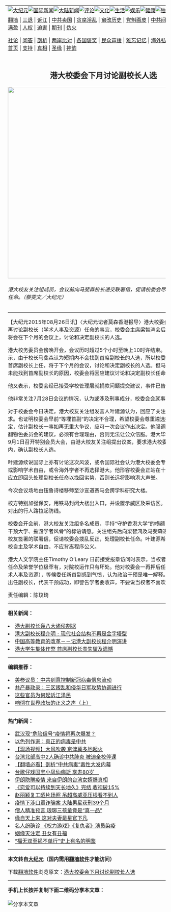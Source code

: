 <a name="1" id="1" target="_blank"></a><span id="1"></span>
<table align=center border="0"><tr><td colspan="2" VALIGN=TOP><a href="https://github.com/zgqpmq3347/djy/blob/master/gb/nsc413.md#1"><img src="https://raw.githubusercontent.com/zgqpmq3347/www/master/t/djy/1.jpg" title="大纪元"></a><a href="https://github.com/zgqpmq3347/djy/blob/master/gb/n24hr.md#1"><img src="https://raw.githubusercontent.com/zgqpmq3347/www/master/t/djy/3.jpg" title="国际新闻"></a><a href="https://github.com/zgqpmq3347/djy/blob/master/gb/nsc413.md#1"><img src="https://raw.githubusercontent.com/zgqpmq3347/www/master/t/djy/4.jpg" title="大陆新闻"></a><a href="https://github.com/zgqpmq3347/djy/blob/master/gb/news392.md#1"><img src="https://raw.githubusercontent.com/zgqpmq3347/www/master/t/djy/5.jpg" title="评论"></a><a href="https://github.com/zgqpmq3347/djy/blob/master/gb/news2007.md#1"><img src="https://raw.githubusercontent.com/zgqpmq3347/www/master/t/djy/6.jpg" title="文化"></a><a href="https://github.com/zgqpmq3347/djy/blob/master/gb/news2008.md#1"><img src="https://raw.githubusercontent.com/zgqpmq3347/www/master/t/djy/7.jpg" title="生活"></a><a href="https://github.com/zgqpmq3347/djy/blob/master/gb/ncyule.md#1"><img src="https://raw.githubusercontent.com/zgqpmq3347/www/master/t/djy/8.jpg" title="娱乐"></a><a href="https://github.com/zgqpmq3347/djy/blob/master/gb/nsc1002.md#1"><img src="https://raw.githubusercontent.com/zgqpmq3347/www/master/t/djy/9.jpg" title="健康"><a href="https://github.com/zgqpmq3347/djy/blob/master/gb/nf6092.md#1"><img src="https://raw.githubusercontent.com/zgqpmq3347/www/master/t/djy/10a.jpg" title="独家"></a><a href="https://github.com/zgqpmq3347/djy/blob/master/gb/nf4514.md#1"><img src="https://raw.githubusercontent.com/zgqpmq3347/www/master/t/djy/12a.jpg" title="头条"></a></td></tr>
<tr><td colspan="2" VALIGN=TOP><a target="_blank" href="https://github.com/zgqpmq3347/www/blob/master/README.md?zsrh#1">翻墙</a> | <a target="_blank" href="https://github.com/zgqpmq3347/djy/blob/master/gb/nf5657.md#1">三退</a> | <a target="_blank" href="https://github.com/zgqpmq3347/djy/blob/master/gb/nf6124.md#1">诉江</a> | <a target="_blank" href="https://github.com/zgqpmq3347/djy/blob/master/gb/nf1176117.md#1">中共卖国</a> | <a target="_blank" href="https://github.com/zgqpmq3347/djy/blob/master/gb/nf5773.md#1">贪腐淫乱</a> | <a target="_blank" href="https://github.com/zgqpmq3347/djy/blob/master/gb/nf1176115.md#1">窜改历史</a> | <a target="_blank" href="https://github.com/zgqpmq3347/djy/blob/master/gb/nf1176107.md#1">党魁画皮</a> | <a target="_blank" href="https://github.com/zgqpmq3347/djy/blob/master/gb/nf1320400.md#1">中共间谍</a> | <a target="_blank" href="https://github.com/zgqpmq3347/djy/blob/master/gb/nf1176114.md#1">破坏传统</a> | <a target="_blank" href="https://github.com/zgqpmq3347/ntdtv/blob/master/gb/prog447_1.md#1">恶贯满盈</a> | <a target="_blank" href="https://github.com/zgqpmq3347/djy/blob/master/gb/ncid278.md#1">人权</a> | <a target="_blank" href="https://github.com/zgqpmq3347/djy/blob/master/gb/nf1176111.md#1">迫害</a> | <a target="_blank" href="https://gitlab.com/szzdlab/mh-qikan/blob/master/README.md#1">期刊</a> | <a target="_blank" href="https://github.com/zgqpmq3347/djy/blob/master/gb/nf5562.md#1">伪火</a></p><p><a target="_blank" href="https://github.com/zgqpmq3347/djy/blob/master/gb/9p.md#1">社论</a> | <a target="_blank" href="https://github.com/zgqpmq3347/djy/blob/master/gb/nf4378.md#1">问答</a> | <a target="_blank" href="https://github.com/zgqpmq3347/djy/blob/master/gb/nf5792.md#1">剖析</a> | <a target="_blank" href="https://github.com/zgqpmq3347/djy/blob/master/gb/nf5735.md#1">两岸比对</a> | <a target="_blank" href="https://github.com/zgqpmq3347/djy/blob/master/gb/nf6119.md#1">各国褒奖</a> | <a target="_blank" href="https://github.com/zgqpmq3347/djy/blob/master/gb/nf6120.md#1">民众声援</a> | <a target="_blank" href="https://github.com/zgqpmq3347/djy/blob/master/gb/nf1188594.md#1">难忘记忆</a> | <a target="_blank" href="https://github.com/zgqpmq3347/djy/blob/master/gb/nf3180.md#1">海外弘传</a> | <a target="_blank" href="https://github.com/zgqpmq3347/djy/blob/master/gb/nf5410.md#1">万人上访</a> | <a target="_blank" href="https://github.com/zgqpmq3347/www/blob/master/README.md?zsrh#1">平台首页</a> | <a target="_blank" href="https://github.com/zgqpmq3347/djy/blob/master/gb/nf4386.md#1">支持</a> | <a target="_blank" href="https://github.com/zgqpmq3347/djy/blob/master/gb/nf4389.md#1">真相</a> | <a target="_blank" href="https://github.com/zgqpmq3347/djy/blob/master/gb/nf5790.md#1">圣缘</a> | <a target="_blank" href="https://github.com/zgqpmq3347/djy/blob/master/gb/nf4786.md#1">神韵</a></td></tr>
<tr><td VALIGN=TOP width="626"><h2 align=center>港大校委会下月讨论副校长人选</h2>
<img width="600" src="https://i.epochtimes.com/assets/uploads/2015/08/1508260023302188.jpg" />
<h6>港大校友关注组成员，会议前向马斐森校长递交联署信，促请校委会尽快处理副校长任命。（蔡雯文／大纪元）
</h6>
<hr>
	<p>【大纪元2015年08月26日讯】〈大纪元记者莫森香港报导〉<ahref="https://github.com/zgqpmq3347/djy/blob/master/gb/tag/%E6%B8%AF%E5%A4%A7.md#1">港大</a>校委会傍晚开会，再讨论<ahref="https://github.com/zgqpmq3347/djy/blob/master/gb/tag/%E5%89%AF%E6%A0%A1%E9%95%BF.md#1">副校长</a>（学术人事及资源）<ahref="https://github.com/zgqpmq3347/djy/blob/master/gb/tag/%E4%BB%BB%E5%91%BD.md#1">任命</a>的事宜，校委会主席梁智鸿会后表示，校委会将会在下个月的会议上，讨论和决定<ahref="https://github.com/zgqpmq3347/djy/blob/master/gb/tag/%E5%89%AF%E6%A0%A1%E9%95%BF.md#1">副校长</a>的人选。</p>
<p><ahref="https://github.com/zgqpmq3347/djy/blob/master/gb/tag/%E6%B8%AF%E5%A4%A7.md#1">港大</a>校务委员会傍晚开会，会议历时超过5个小时至晚上10时许结束。梁智鸿会后表示，由于校长马斐森认为短期内不会找到首席副校长的人选，所以校委会决定不等待首席副校长上任，将于下个月的会议，讨论和决定副校长的人选。但马斐森没有解释未能找到首席副校长的原因，校委会将因应建议讨论和决定副校长<ahref="https://github.com/zgqpmq3347/djy/blob/master/gb/tag/%E4%BB%BB%E5%91%BD.md#1">任命</a>。</p>
<p>他又表示，校委会经已接受学校管理层就捐款问题提交建议，事件已告一段落。</p>
<p>他非常关注7月28日会议的情况，认为或涉及刑事成分，校委会会就事件报警。</p>
<p>对于校委会今日决定，港大校友关注组发言人叶建源认为，回应了关注组的部分诉求。也证明校委会早前“等埋首副”的决定不合理，希望校委会尊重遴选委员会的决定，估计副校长一事如再无重大争议，应可一次会议作出决定。他强调校委会如想推翻物色委员会的建议，必须有合理理由，否则无法让公众信服。港大毕业生议会将于9月1日召开特别会员大会，由港大校友关注组提出议案，要求港大校委会在30天内，确认副校长人选。</p>
<p>叶建源续说国际上亦有讨论这次风波，或令国际社会认为港大校委会专横，长远而言或影响学术自由，或令海外学者不再选择港大。他形容校委会正站在十字路口之上，应立即回头处理副校长任命以挽回劣势，否则长远将影响港大声誉。</p>
<p>今次会议场地由钮鲁诗楼移师至沙宣道赛马会跨学科研究大楼。</p>
<p>校方特别加强保安，用铁马封闭大楼出入口，并设置示威区及采访区。警方则在大楼对出的行人路拉起防线。</p>
<p>校委会开会前，港大校友关注组多名成员，手持“守护香港大学”的横额，及写有“政治干预大学、摧毁学者风骨”的标语请愿。关注组先后向梁智鸿及马斐森递交有1,871名校友签署的联署信，促请校委会拨乱反正，处理副校长任命。叶建源希望校委维持院校自主及学术自由，不应背离程序公义。</p>
<p>港大人文学院主任Timothy O&#8217;Leary 日前接受报章访问时表示，当权者干预院校人事任命及荣誉学位极罕有，对院校运作只有坏处。他对校委会一再押后任命副校长（学术人事及资源），等候委任新首副感到气愤，认为政治干预是唯一解释。若陈文敏被拒出任副校长，代表干预成功，即警告学者要收声，不要说当权者不喜欢的话。</p>
<p>责任编辑：陈玟琦</p>
	
<hr>


<strong>相关新闻：</strong>
<li><a href="https://github.com/zgqpmq3347/djy/blob/master/gb/2/1/21/n165423.md#1">港大副校长轰八大诸侯割据</a></li>
<li><a href="https://github.com/zgqpmq3347/djy/blob/master/gb/2/4/15/n183568.md#1">港大副校长程介明﹕现代社会结构不再是金字塔型</a></li>
<li><a href="https://github.com/zgqpmq3347/djy/blob/master/gb/2/4/21/n184865.md#1">中国高等教育的改革－－记港大副校长程介明演讲</a></li>
<li><a href="https://github.com/zgqpmq3347/djy/blob/master/gb/6/5/12/n1316117.md#1">港大学生集体作弊  首席副校长表失望及遗憾</a></li>
<hr>


<strong>编辑推荐：</strong>
<li><a href="https://github.com/onzhi266/djy/blob/master/gb/20/2/22/n11887949.md#1">美参议员：中共刻意控制新冠病毒信息流动</a></li>
<li><a href="https://github.com/tsiac2612/djy/blob/master/gb/19/7/1/n11356564.md#1" target="_blank">共产暴政录：三区叛乱和侵华日军攻势协调进行</a></li><li><a href="https://github.com/zgqpmq3347/djy/blob/master/gb/18/8/28/n10672014.md?dfh#1" target="_blank">这些官员为何起诉江泽民</a></li><li><a href="https://github.com/tsiac2612/djy/blob/master/gb/19/7/4/n11363603.md#1" target="_blank">响彻在世界政坛的正义之声（上）</a></li>
<hr>

<strong>热门新闻：</strong>
<li><a href="https://github.com/zgqpmq3347/djy/blob/master/gb/20/3/18/n11949573.md#1">武汉现“危险信号”疫情将再次爆发？</a></li>
<li><a href="https://github.com/zgqpmq3347/djy/blob/master/gb/20/3/18/n11950860.md#1">以色列作家：真正的病毒是中共</a></li>
<li><a href="https://github.com/zgqpmq3347/djy/blob/master/gb/20/3/18/n11950430.md#1">【现场视频】大风吹袭 京津冀多地起火</a></li>
<li><a href="https://github.com/zgqpmq3347/djy/blob/master/gb/20/3/19/n11953240.md#1">台湾北部高中2人确诊中共肺炎 被迫全校停课</a></li>
<li><a href="https://github.com/zgqpmq3347/djy/blob/master/gb/20/3/18/n11948757.md#1">【翻墙必看】剖析“中共病毒”毒性大发内幕</a></li>
<li><a href="https://github.com/zgqpmq3347/djy/blob/master/gb/20/3/17/n11946544.md#1">台歌仔戏国宝小凤仙病逝 享寿80岁　</a></li>
<li><a href="https://github.com/zgqpmq3347/djy/blob/master/gb/20/3/17/n11947993.md#1">伊朗隐瞒疫情 来自伊朗的台湾女婿爆真相</a></li>
<li><a href="https://github.com/zgqpmq3347/djy/blob/master/gb/20/3/18/n11949282.md#1">《恋爱可以持续到天长地久》完结 收视破15%</a></li>
<li><a href="https://github.com/zgqpmq3347/djy/blob/master/gb/20/3/16/n11945468.md#1">赵丽颖复工晒片场照 吊超高威亚压根看不到人</a></li>
<li><a href="https://github.com/zgqpmq3347/djy/blob/master/gb/20/3/17/n11948248.md#1">疫情下涉口罩诈骗案 大陆男星获刑39个月</a></li>
<li><a href="https://github.com/zgqpmq3347/djy/blob/master/gb/20/3/11/n11933376.md#1">僧人精准预言 琅琊三孩童竟是“真一品”</a></li>
<li><a href="https://github.com/zgqpmq3347/djy/blob/master/gb/20/3/12/n11936269.md#1">缘自天上来 这对夫妻是星官下凡</a></li>
<li><a href="https://github.com/zgqpmq3347/djy/blob/master/gb/20/3/17/n11946008.md#1">名人纷确诊 《权力游戏》《复仇者》演员染疫</a></li>
<li><a href="https://github.com/zgqpmq3347/djy/blob/master/gb/10/11/25/n3095498.md#1">姻缘天注定 丑女有丑福</a></li>
<li><a href="https://github.com/zgqpmq3347/djy/blob/master/gb/20/3/10/n11929738.md#1">“福无双至祸不单行”史上有名的明鉴</a></li>
<hr>

<strong>本文转自<a href="https://www.epochtimes.com">大纪元</a>（国内需用<a href="https://github.com/zgqpmq3347/www/blob/master/README.md#8">翻墙软件</a>才能访问）</strong><p>下载<a href="https://github.com/zgqpmq3347/www/blob/master/README.md#8">翻墙软件</a>浏览原文：<a href="https://www.epochtimes.com/gb/15/8/26/n4512990.htm">港大校委会下月讨论副校长人选</a></p><hr>

<strong>手机上长按并复制下面二维码分享本文章：</strong><br><br><img src="https://chart.apis.google.com/chart?cht=qr&chs=240x240&choe=UTF-8&chld=M|2&chl=https://github.com/zgqpmq3347/djy/blob/master/gb/15/8/26/n4512990.md%231" title="分享本文章"></td><td VALIGN=TOP><a href="https://github.com/zgqpmq3347/djy/blob/master/gb/16/1/21/n4622075.md?dfh#1" target="_blank"><img src="https://raw.githubusercontent.com/zgqpmq3347/djy/master/gb/300/wei-f1.jpg" title="中共的伪火骗局"  alt="中共的伪火骗局"></a><br><a href="https://github.com/zgqpmq3347/www/blob/master/README.md?dfh#9" target="_blank"><img src="https://raw.githubusercontent.com/zgqpmq3347/djy/master/gb/300/yong-h.jpg" title="永恒的见证"  alt="永恒的见证"></a><br><a href="https://github.com/zgqpmq3347/djy/blob/master/gb/13/9/29/n3974789.md?dfh#1" target="_blank"><img src="https://raw.githubusercontent.com/zgqpmq3347/djy/master/gb/300/shang-lnz.jpg" title="善良女子被中共投男牢"  alt="善良女子被中共投男牢"></a><br><a href="https://github.com/zgqpmq3347/djy/blob/master/gb/16/3/16/n4663449.md?dfh#1" target="_blank"><img src="https://raw.githubusercontent.com/zgqpmq3347/djy/master/gb/300/huo-z3.jpg" title="警卫目击活摘器官"  alt="警卫目击活摘器官"></a><br><a href="https://github.com/zgqpmq3347/djy/blob/master/gb/16/8/7/n8177641.md?dfh#1" target="_blank"><img src="https://raw.githubusercontent.com/zgqpmq3347/djy/master/gb/300/huo-z4.jpg" title="证人描述活摘恐怖"  alt="证人描述活摘恐怖"></a><br><a href="https://github.com/zgqpmq3347/djy/blob/master/gb/10/4/19/n2881569.md?dfh#1" target="_blank"><img src="https://raw.githubusercontent.com/zgqpmq3347/djy/master/gb/300/huo-z1.jpg" title="揭开活摘器官黑幕"  alt="揭开活摘器官黑幕"></a><br><a href="https://github.com/zgqpmq3347/djy/blob/master/gb/10/11/7/n3077476.md?dfh#1" target="_blank"><img src="https://raw.githubusercontent.com/zgqpmq3347/djy/master/gb/300/ma-ks.jpg" title="马克思的成魔之路"  alt="马克思的成魔之路"></a><br><a href="https://github.com/zgqpmq3347/djy/blob/master/gb/14/6/9/n4173977.md?dfh#1" target="_blank"><img src="https://raw.githubusercontent.com/zgqpmq3347/djy/master/gb/300/chang-zs.jpg" title="藏字石 蕴天机"  alt="藏字石 蕴天机"></a><br><a href="https://github.com/zgqpmq3347/djy/blob/master/gb/18/5/10/n10381511.md?dfh#1" target="_blank"><img src="https://raw.githubusercontent.com/zgqpmq3347/djy/master/gb/300/st1.jpg" title="关注3亿人三退"  alt="关注3亿人三退"></a><br><a href="https://github.com/zgqpmq3347/djy/blob/master/gb/18/3/21/n10237682.md?dfh#1" target="_blank"><img src="https://raw.githubusercontent.com/zgqpmq3347/djy/master/gb/300/jie-t.jpg" title="解体中共复兴中华"  alt="解体中共复兴中华"></a><br><a href="https://github.com/zgqpmq3347/djy/blob/master/gb/9/2/9/n2422991.md?dfh#1" target="_blank"><img src="https://raw.githubusercontent.com/zgqpmq3347/djy/master/gb/300/gao-zs.jpg" title="中共迫害良心律师"  alt="中共迫害良心律师"></a><br><a href="https://github.com/zgqpmq3347/djy/blob/master/gb/18/12/9/n10900044.md?dfh#1" target="_blank"><img src="https://raw.githubusercontent.com/zgqpmq3347/djy/master/gb/300/sj1.jpg" title="303万人举报江泽民"  alt="303万人举报江泽民"></a><br><a href="https://github.com/zgqpmq3347/djy/blob/master/gb/18/8/28/n10672014.md?dfh#1" target="_blank"><img src="https://raw.githubusercontent.com/zgqpmq3347/djy/master/gb/300/sj2.jpg" title="这些官员为何起诉江泽民"  alt="这些官员为何起诉江泽民"></a><br><a href="https://github.com/zgqpmq3347/djy/blob/master/gb/8/12/18/n2367165.md?dfh#1" target="_blank"><img src="https://raw.githubusercontent.com/zgqpmq3347/djy/master/gb/300/liangan.jpg" title="海峡两岸的强烈对比"  alt="海峡两岸的强烈对比"></a><br><a href="https://github.com/zgqpmq3347/djy/blob/master/gb/15/12/10/n4593139.md?dfh#1" target="_blank"><img src="https://raw.githubusercontent.com/zgqpmq3347/djy/master/gb/300/jia-ndzl.jpg" title="加拿大总理的贺信"  alt="加拿大总理的贺信"></a><br><a href="https://github.com/zgqpmq3347/djy/blob/master/gb/11/6/17/n3289382.md?dfh#1" target="_blank"><img src="https://raw.githubusercontent.com/zgqpmq3347/djy/master/gb/300/xiao-wd.jpg" title="探寻真相兼听则明"  alt="探寻真相兼听则明"></a><br><a href="https://github.com/zgqpmq3347/djy/blob/master/gb/18/10/27/n10812623.md?dfh#1" target="_blank"><img src="https://raw.githubusercontent.com/zgqpmq3347/djy/master/gb/300/yindu.jpg" title="印度媒体报道东方"  alt="印度媒体报道东方"></a><br><a href="https://github.com/zgqpmq3347/djy/blob/master/gb/18/6/9/n10469652.md?dfh#1" target="_blank"><img src="https://raw.githubusercontent.com/zgqpmq3347/djy/master/gb/300/xie-j.jpg" title="不一样的海外校园"  alt="不一样的海外校园"></a><br><a href="https://github.com/zgqpmq3347/djy/blob/master/gb/7/4/5/n1669415.md?dfh#1" target="_blank"><img src="https://raw.githubusercontent.com/zgqpmq3347/djy/master/gb/300/li-up.jpg" title="从大师到徒弟的传奇"  alt="从大师到徒弟的传奇"></a><br><a href="https://github.com/zgqpmq3347/djy/blob/master/gb/17/5/26/n9191512.md?dfh#1" target="_blank"><img src="https://raw.githubusercontent.com/zgqpmq3347/djy/master/gb/300/zfl2.jpg" title="亿万人与东方一本奇书"  alt="亿万人与东方一本奇书"></a><br><a href="https://github.com/zgqpmq3347/djy/blob/master/gb/13/11/27/n4020290.md?dfh#1" target="_blank"><img src="https://raw.githubusercontent.com/zgqpmq3347/djy/master/gb/300/zhen-h.jpg" title="大陆见不到的震撼场面"  alt="大陆见不到的震撼场面"></a><br><a href="https://github.com/zgqpmq3347/djy/blob/master/gb/15/7/17/n4482910.md?dfh#1" target="_blank"><img src="https://raw.githubusercontent.com/zgqpmq3347/djy/master/gb/300/dalu-sk.jpg" title="人心向善 大陆当初盛况"  alt="人心向善 大陆当初盛况"></a><br><a href="https://github.com/zgqpmq3347/djy/blob/master/gb/19/1/5/n10955468.md?dfh#1" target="_blank"><img src="https://raw.githubusercontent.com/zgqpmq3347/djy/master/gb/300/zfl1.jpg" title="追寻真理 这书讲什么"  alt="追寻真理 这书讲什么"></a><br><a href="https://github.com/zgqpmq3347/www/blob/master/README.md?dfh#1" target="_blank"><img src="https://raw.githubusercontent.com/zgqpmq3347/djy/master/gb/300/fq1.jpg" title="下载免费翻墙软件"  alt="下载免费翻墙软件"></a><br></td></tr></table>
